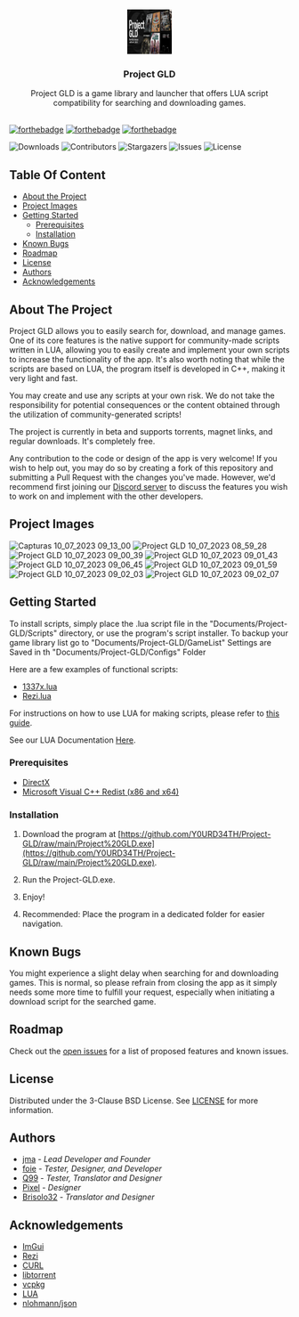 <br/>
<p align="center">
  <a href="https://github.com/Y0URD34TH/Project-GLD">
    <img src="https://github.com/Y0URD34TH/Project-GLD/blob/main/Images/favicon.png?raw=true" alt="Logo" width="80" height="80">
  </a>

  <h3 align="center">Project GLD</h3>

  <p align="center">
    Project GLD is a game library and launcher that offers LUA script compatibility for searching and downloading games.
    <br/>
    <br/>
  </p>
</p>


[![forthebadge](https://forthebadge.com/images/badges/made-with-c-plus-plus.svg)](https://pt.wikipedia.org/wiki/C%2B%2B)
[![forthebadge](https://svgshare.com/i/uey.svg)](https://discord.gg/FyH6Z34vcZ)
[![forthebadge](https://svgshare.com/i/ufb.svg)](https://github.com/Y0URD34TH/Project-GLD/raw/main/Project%20GLD.exe)

![Downloads](https://img.shields.io/github/downloads/Y0URD34TH/Project-GLD/total) ![Contributors](https://img.shields.io/github/contributors/Y0URD34TH/Project-GLD?color=dark-green) ![Stargazers](https://img.shields.io/github/stars/Y0URD34TH/Project-GLD?style=social) ![Issues](https://img.shields.io/github/issues/Y0URD34TH/Project-GLD) ![License](https://img.shields.io/github/license/Y0URD34TH/Project-GLD)

## Table Of Content

* [About the Project](#about-the-project)
* [Project Images](#project-images)
* [Getting Started](#getting-started)
  * [Prerequisites](#prerequisites)
  * [Installation](#installation)
* [Known Bugs](#known-bugs)
* [Roadmap](#roadmap)
* [License](#license)
* [Authors](#authors)
* [Acknowledgements](#acknowledgements)

## About The Project


Project GLD allows you to easily search for, download, and manage games. One of its core features is the native support for community-made scripts written in LUA, allowing you to easily create and implement your own scripts to increase the functionality of the app.
It's also worth noting that while the scripts are based on LUA, the program itself is developed in C++, making it very light and fast.

You may create and use any scripts at your own risk. We do not take the responsibility for potential consequences or the content obtained through the utilization of community-generated scripts!

The project is currently in beta and supports torrents, magnet links, and regular downloads.
It's completely free.

Any contribution to the code or design of the app is very welcome! If you wish to help out, you may do so by creating a fork of this repository and submitting a Pull Request with the changes you've made. However, we'd recommend first joining our [Discord server](https://discord.gg/FyH6Z34vcZ) to discuss the features you wish to work on and implement with the other developers.

## Project Images

![Capturas 10_07_2023 09_13_00](https://github.com/Y0URD34TH/Project-GLD/assets/58450502/e548b87e-4329-4b90-8200-8d37584ad611)
![Project GLD 10_07_2023 08_59_28](https://github.com/Y0URD34TH/Project-GLD/assets/58450502/02774cf7-f3be-4b8d-9787-e887ca9390b3)
![Project GLD 10_07_2023 09_00_39](https://github.com/Y0URD34TH/Project-GLD/assets/58450502/8c6ef166-ec20-4cdc-8ee6-aba1c54b9271)
![Project GLD 10_07_2023 09_01_43](https://github.com/Y0URD34TH/Project-GLD/assets/58450502/f07aa875-79b6-4453-b9ce-6b352c0f903d)
![Project GLD 10_07_2023 09_06_45](https://github.com/Y0URD34TH/Project-GLD/assets/58450502/de97c7c0-82e3-46f1-b82f-3611856976a5)
![Project GLD 10_07_2023 09_01_59](https://github.com/Y0URD34TH/Project-GLD/assets/58450502/04fad2b8-6b21-47cf-a3ac-f6fe1b326516)
![Project GLD 10_07_2023 09_02_03](https://github.com/Y0URD34TH/Project-GLD/assets/58450502/f59de897-dbad-4956-818f-f4e9b7d3b4ca)
![Project GLD 10_07_2023 09_02_07](https://github.com/Y0URD34TH/Project-GLD/assets/58450502/1213f3fb-da58-4906-8942-d33bbaab1c24)


## Getting Started

To install scripts, simply place the .lua script file in the "Documents/Project-GLD/Scripts" directory, or use the program's script installer.
To backup your game library list go to "Documents/Project-GLD/GameList"
Settings are Saved in th "Documents/Project-GLD/Configs" Folder

Here are a few examples of functional scripts:

* [1337x.lua](https://github.com/Y0URD34TH/Project-GLD/blob/main/Scripts/1337x.lua)
* [Rezi.lua](https://github.com/Y0URD34TH/Project-GLD/blob/main/Scripts/Rezi.lua)

For instructions on how to use LUA for making scripts, please refer to [this guide](https://github.com/Y0URD34TH/Project-GLD/blob/main/LuaParams.MD).

See our LUA Documentation [Here](https://github.com/Y0URD34TH/Project-GLD/blob/main/LuaParams.MD).

### Prerequisites

* [DirectX](https://www.microsoft.com/pt-br/download/details.aspx?id=35)
* [Microsoft Visual C++ Redist (x86 and x64)](https://www.techpowerup.com/download/visual-c-redistributable-runtime-package-all-in-one/)

### Installation

1. Download the program at [https://github.com/Y0URD34TH/Project-GLD/raw/main/Project%20GLD.exe](https://github.com/Y0URD34TH/Project-GLD/raw/main/Project%20GLD.exe).

2. Run the Project-GLD.exe.

3. Enjoy!

4. Recommended: Place the program in a dedicated folder for easier navigation.

## Known Bugs

You might experience a slight delay when searching for and downloading games. This is normal, so please refrain from closing the app as it simply needs some more time to fulfill your request, especially when initiating a download script for the searched game.

## Roadmap

Check out the [open issues](https://github.com/Y0URD34TH/Project-GLD/issues) for a list of proposed features and known issues.

## License

Distributed under the 3-Clause BSD License. See [LICENSE](https://github.com/Y0URD34TH/Project-GLD/blob/main/LICENSE.md) for more information.

## Authors

* [jma](https://github.com/Y0URD34TH) - *Lead Developer and Founder*
* [foie]() - *Tester, Designer, and Developer*
* [Q99](https://github.com/qiracy) - *Tester, Translator and Designer*
* [Pixel](https://github.com/piqseu) - *Designer*
* [Brisolo32](https://github.com/Brisolo32) - *Translator and Designer*

## Acknowledgements

* [ImGui](https://github.com/ocornut/imgui)
* [Rezi](https://rezi.one/)
* [CURL](https://github.com/curl/curl)
* [libtorrent](https://www.libtorrent.org/)
* [vcpkg](https://vcpkg.io/en/)
* [LUA](https://www.lua.org/)
* [nlohmann/json](https://github.com/nlohmann/json)
